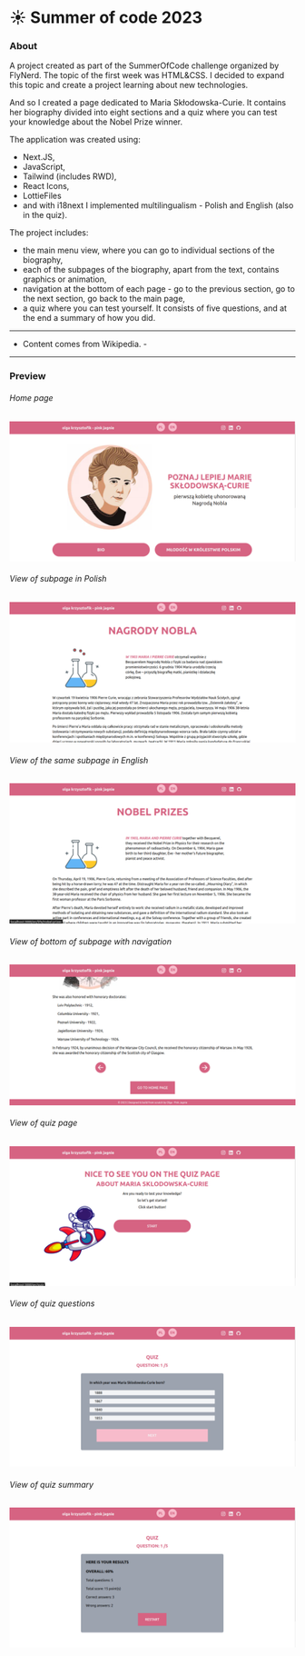 # ☀️ Summer of code 2023

### About

A project created as part of the SummerOfCode challenge organized by FlyNerd.
The topic of the first week was HTML&CSS. I decided to expand this topic and create a project learning about new technologies.

And so I created a page dedicated to Maria Skłodowska-Curie. It contains her biography divided into eight sections and a quiz where you can test your knowledge about the Nobel Prize winner.

The application was created using:

- Next.JS,
- JavaScript,
- Tailwind (includes RWD),
- React Icons,
- LottieFiles
- and with i18next I implemented multilingualism - Polish and English (also in the quiz).

The project includes:

- the main menu view, where you can go to individual sections of the biography,
- each of the subpages of the biography, apart from the text, contains graphics or animation,
- navigation at the bottom of each page - go to the previous section, go to the next section, go back to the main page,
- a quiz where you can test yourself. It consists of five questions, and at the end a summary of how you did.

<hr />

- Content comes from Wikipedia. -

<hr />

### Preview

###### Home page

![Home page of Maria Skłodowska-Curie biography page](previews/preview01-main-view.png)

###### View of subpage in Polish

![View of subpage in Polish](previews/preview02-subpage-polish.png)

###### View of the same subpage in English

![View of subpage in English](previews/preview03-subpage-english.png)

###### View of bottom of subpage with navigation

![View of bottom of subpage with navigation](previews/preview04-page-bottom.png)

###### View of quiz page

![View of quiz page](previews/preview05-quiz-welcome.png)

###### View of quiz questions

![View of quiz question](previews/preview06-quiz.png)

###### View of quiz summary

![View of quiz summary](previews/preview07-quiz-end.png)
